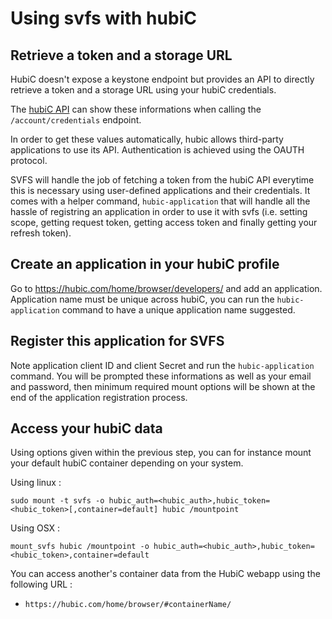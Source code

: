 # Using svfs with hubiC

## Retrieve a token and a storage URL

HubiC doesn't expose a keystone endpoint but provides an API
to directly retrieve a token and a storage URL using your hubiC
credentials.

The [hubiC API](https://api.hubic.com) can show these informations
when calling the `/account/credentials` endpoint.

In order to get these values automatically, hubic allows third-party applications
to use its API. Authentication is achieved using the OAUTH protocol.

SVFS will handle the job of fetching a token from the hubiC API everytime this
is necessary using user-defined applications and their credentials. It comes
with a helper command, `hubic-application` that will handle all the hassle of
registring an application in order to use it with svfs (i.e. setting scope,
getting request token, getting access token and finally getting your refresh token).


## Create an application in your hubiC profile

Go to https://hubic.com/home/browser/developers/ and add an application. Application
name must be unique across hubiC, you can run the `hubic-application` command to have
a unique application name suggested.

## Register this application for SVFS

Note application client ID and client Secret and run the `hubic-application` command.
You will be prompted these informations as well as your email and password, then
minimum required mount options will be shown at the end of the application registration
process.

## Access your hubiC data

Using options given within the previous step, you can for instance mount your default
hubiC container depending on your system.

Using linux :
```
sudo mount -t svfs -o hubic_auth=<hubic_auth>,hubic_token=<hubic_token>[,container=default] hubic /mountpoint
```

Using OSX :
```
mount_svfs hubic /mountpoint -o hubic_auth=<hubic_auth>,hubic_token=<hubic_token>,container=default
```

You can access another's container data from the HubiC webapp using the following URL :

* `https://hubic.com/home/browser/#containerName/`
